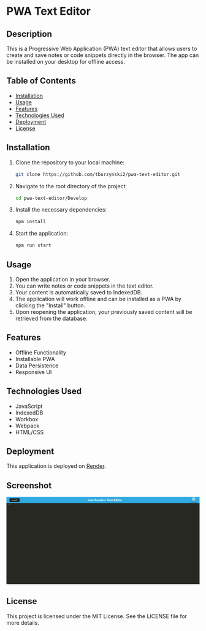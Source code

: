 # PWA Text Editor

## Description

This is a Progressive Web Application (PWA) text editor that allows users to create and save notes or code snippets directly in the browser. The app can be installed on your desktop for offline access.

## Table of Contents

- [Installation](#installation)
- [Usage](#usage)
- [Features](#features)
- [Technologies Used](#technologies-used)
- [Deployment](#deployment)
- [License](#license)

## Installation

1. Clone the repository to your local machine:

   ```bash
   git clone https://github.com/tburzynski2/pwa-text-editor.git

   ```

2. Navigate to the root directory of the project:

   ```bash
   cd pwa-text-editor/Develop

   ```

3. Install the necessary dependencies:

   ```bash
   npm install

   ```

4. Start the application:
   ```bash
   npm run start
   ```

## Usage

1. Open the application in your browser.
2. You can write notes or code snippets in the text editor.
3. Your content is automatically saved to IndexedDB.
4. The application will work offline and can be installed as a PWA by clicking the "Install" button.
5. Upon reopening the application, your previously saved content will be retrieved from the database.

## Features

- Offline Functionality
- Installable PWA
- Data Persistence
- Responsive UI

## Technologies Used

- JavaScript
- IndexedDB
- Workbox
- Webpack
- HTML/CSS

## Deployment

This application is deployed on [Render](https://pwa-text-editor-4qqm.onrender.comm).

## Screenshot

![Text Editor PWA screenshot](https://github.com/tburzynski2/pwa-text-editor/blob/main/Develop/client/src/images/JATE-Screenshot.jpg?raw=true)

## License

This project is licensed under the MIT License. See the LICENSE file for more details.
